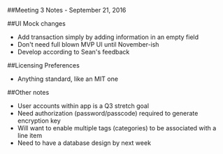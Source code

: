 ##Meeting 3 Notes - September 21, 2016

##UI Mock changes
* Add transaction simply by adding information in an empty field
* Don't need full blown MVP UI until November-ish
* Develop according to Sean's feedback

##Licensing Preferences
* Anything standard, like an MIT one

##Other notes
* User accounts within app is a Q3 stretch goal
* Need authorization (password/passcode) required to generate encryption key
* Will want to enable multiple tags (categories) to be associated with a line item
* Need to have a database design by next week
